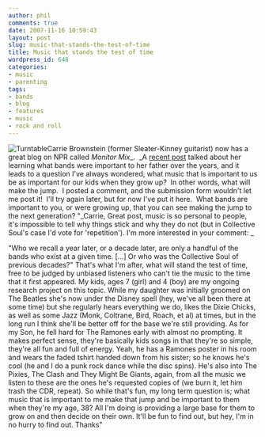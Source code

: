 ```yaml
---
author: phil
comments: true
date: 2007-11-16 10:59:43
layout: post
slug: music-that-stands-the-test-of-time
title: Music that stands the test of time
wordpress_id: 648
categories:
- music
- parenting
tags:
- bands
- blog
- features
- music
- rock and roll
---
```


![Turntable](http://fak3r.com/wp-content/uploads/2007/11/auto.jpg)Carrie Brownstein (former Sleater-Kinney guitarist) now has a great blog on NPR called _Monitor Mix__.  _A [recent post](http://www.npr.org/blogs/monitormix/2007/11/tiny_giants.html#trackback) talked about her learning what bands were important to her father over the years, and it leads to a question I've always wondered, what music that is important to us be as important for our kids when they grow up?  In other words, what will make the jump.  I posted a comment, and the submission form wouldn't let me post it!  I'll try again later, but for now I've put it here.  What bands are important to you, or were growing up, that you can see making the jump to the next generation? <!-- more -->"_Carrie, Great post, music is so personal to people, it's impossible to tell why things stick and why they do not (but in Collective Soul's case I'd vote for 'repetition'). I'm more interested in your comment: _


"Who we recall a year later, or a decade later, are only a handful of the bands who exist at a given time. [...] Or who was the Collective Soul of previous decades?"
That's what I'm after, what will stand the test of time, free to be judged by unbiased listeners who can't tie the music to the time that it first appeared. My kids, ages 7 (girl) and 4 (boy) are my ongoing research project on this topic. While my daughter was initially groomed on The Beatles she's now under the Disney spell (hey, we've all been there at some time) but she regularly hears everything we do, likes the Dixie Chicks, as well as some Jazz (Monk, Coltrane, Bird, Roach, et al) at times, but in the long run I think she'll be better off for the base we're still providing. As for my Son, he fell hard for The Ramones early with almost no prompting. It makes perfect sense, they're basically kids songs in that they're so simple, they're all fun and full of energy. Yeah, he has a Ramones poster in his room and wears the faded tshirt handed down from his sister; so he knows he's cool (he and I do a punk rock dance while the disc spins). He's also into The Pixies, The Clash and They Might Be Giants, again, from all the music we listen to these are the ones he's requested copies of (we burn it, let him trash the CDR, repeat). So while that's fun, my long term question is; what music that is important to me make that jump and be important to them when they're my age, 38? All I'm doing is providing a large base for them to grow on and then decide on their own. It'll be fun to find out, but hey, I'm in no hurry to find out. Thanks"
